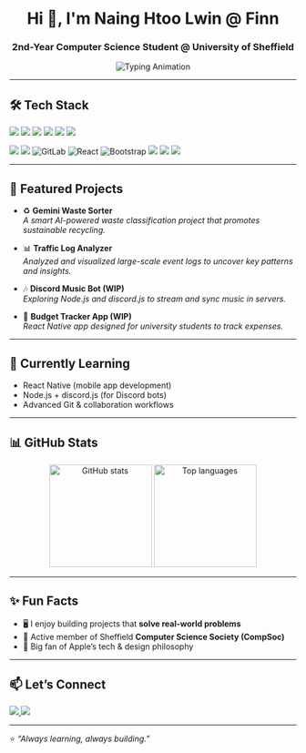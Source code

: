 <!-- Banner / Typing Animation -->
<h1 align="center">Hi 👋, I'm Naing Htoo Lwin @ Finn</h1>
<h3 align="center">2nd-Year Computer Science Student @ University of Sheffield</h3>

<p align="center">
  <img src="https://readme-typing-svg.demolab.com?font=Fira+Code&size=20&duration=3000&pause=1000&color=6A5ACD&center=true&vCenter=true&width=435&lines=Software+Developer+in+the+making;Mobile+App+Dev+Learner;Discord+Bot+Builder;Always+Learning%2C+Always+Building" alt="Typing Animation" />
</p>

---

## 🛠️ Tech Stack
<p>
  <!-- Languages -->
  <img src="https://img.shields.io/badge/Java-%23ED8B00.svg?style=for-the-badge&logo=openjdk&logoColor=white" />
  <img src="https://img.shields.io/badge/Ruby-CC342D?style=for-the-badge&logo=ruby&logoColor=white" />
  <img src="https://img.shields.io/badge/JavaScript-F7DF1E?style=for-the-badge&logo=javascript&logoColor=black" />
  <img src="https://img.shields.io/badge/Python-3776AB?style=for-the-badge&logo=python&logoColor=white" />
  <img src="https://img.shields.io/badge/HTML5-E34F26?style=for-the-badge&logo=html5&logoColor=white" />
  <img src="https://img.shields.io/badge/CSS3-1572B6?style=for-the-badge&logo=css3&logoColor=white" />
</p>

<p>
  <!-- Tools -->
  <img src="https://img.shields.io/badge/Git-F05032?style=for-the-badge&logo=git&logoColor=white" />
  <img src="https://img.shields.io/badge/GitHub-181717?style=for-the-badge&logo=github&logoColor=white" />
  <img src="https://img.shields.io/badge/GitLab-FCA121?style=for-the-badge&logo=gitlab&logoColor=white" alt="GitLab" />
  <img src="https://img.shields.io/badge/React-61DAFB?style=for-the-badge&logo=react&logoColor=black" alt="React" />
  <img src="https://img.shields.io/badge/Bootstrap-563D7C?style=for-the-badge&logo=bootstrap&logoColor=white" alt="Bootstrap" />
  <img src="https://img.shields.io/badge/React%20Native-61DAFB?style=for-the-badge&logo=react&logoColor=black" />
  <img src="https://img.shields.io/badge/SQLite-07405E?style=for-the-badge&logo=sqlite&logoColor=white" />
  <img src="https://img.shields.io/badge/Arduino-00979D?style=for-the-badge&logo=arduino&logoColor=white" />
</p>

---

## 📂 Featured Projects
- ♻️ **Gemini Waste Sorter**  
  *A smart AI-powered waste classification project that promotes sustainable recycling.*

- 📊 **Traffic Log Analyzer**  
  *Analyzed and visualized large-scale event logs to uncover key patterns and insights.*
  
- 🎶 **Discord Music Bot (WIP)**  
  *Exploring Node.js and discord.js to stream and sync music in servers.*  

- 📱 **Budget Tracker App (WIP)**  
  *React Native app designed for university students to track expenses.*  

---

## 🌱 Currently Learning
- React Native (mobile app development)  
- Node.js + discord.js (for Discord bots)  
- Advanced Git & collaboration workflows  

---

## 📊 GitHub Stats
<p align="center">
  <img src="https://github-readme-stats.vercel.app/api?username=finnxiii&show_icons=true&theme=tokyonight" alt="GitHub stats" height="180"/>
  <img src="https://github-readme-stats.vercel.app/api/top-langs/?username=finnxiii&layout=compact&theme=tokyonight" alt="Top languages" height="180"/>
</p>

---

## ✨ Fun Facts
- 🖥️ I enjoy building projects that **solve real-world problems**  
- 🤝 Active member of Sheffield **Computer Science Society (CompSoc)**  
- 🍎 Big fan of Apple’s tech & design philosophy   

---

## 📫 Let’s Connect
<p>
  <a href="https://linkedin.com/in/finnxiii" target="_blank">
    <img src="https://img.shields.io/badge/LinkedIn-0077B5.svg?style=for-the-badge&logo=linkedin&logoColor=white" />
  </a>
  <a href="https://github.com/finnxiii" target="_blank">
    <img src="https://img.shields.io/badge/GitHub-181717.svg?style=for-the-badge&logo=github&logoColor=white" />
  </a>
</p>

---

⭐️ *“Always learning, always building.”*  
